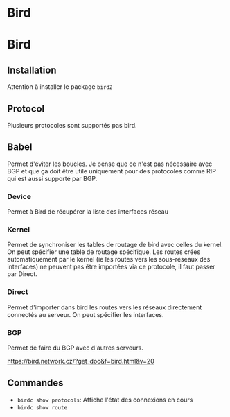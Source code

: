 

# Bird

# Bird

## Installation
Attention à installer le package `bird2`

## Protocol
Plusieurs protocoles sont supportés pas bird.
## Babel
Permet d'éviter les boucles. Je pense que ce n'est pas nécessaire avec BGP et que ça doit être utile uniquement pour des protocoles comme RIP qui est aussi supporté par BGP.
### Device
Permet à Bird de récupérer la liste des interfaces réseau
### Kernel
Permet de synchroniser les tables de routage de bird avec celles du kernel. On peut spécifier une table de routage spécifique. Les routes crées automatiquement par le kernel (ie les routes vers les sous-réseaux des interfaces) ne peuvent pas être importées via ce protocole, il faut passer par Direct.
### Direct
Permet d'importer dans bird les routes vers les réseaux directement connectés au serveur. On peut spécifier les interfaces.
### BGP
Permet de faire du BGP avec d'autres serveurs.

https://bird.network.cz/?get_doc&f=bird.html&v=20

## Commandes

- `birdc show protocols`: Affiche l'état des connexions en cours
- `birdc show route`
